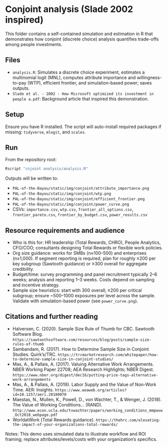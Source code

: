 # Conjoint analysis (Slade 2002 inspired)

This folder contains a self-contained simulation and estimation in R that demonstrates how conjoint (discrete choice) analysis quantifies trade-offs among people investments.

## Files
- `analysis.R`: Simulates a discrete choice experiment, estimates a multinomial logit (MNL), computes attribute importance and willingness-to-pay (WTP), efficient frontier, and simulation-based power; saves outputs.
- `Slade et al. - 2002 - How Microsoft optimized its investment in people a.pdf`: Background article that inspired this demonstration.

## Setup
Ensure you have R installed. The script will auto-install required packages if missing: `tidyverse`, `mlogit`, and `scales`.

## Run
From the repository root:

```sh
Rscript "cnjoint analysis/analysis.R"
```

Outputs will be written to:
- `PAL-of-the-Bayou/static/img/conjoint/attribute_importance.png`
- `PAL-of-the-Bayou/static/img/conjoint/wtp.png`
- `PAL-of-the-Bayou/static/img/conjoint/efficient_frontier.png`
- `PAL-of-the-Bayou/static/img/conjoint/power_curve.png`
- CSVs: `importance.csv`, `wtp.csv`, `frontier_all_options.csv`, `frontier_pareto.csv`, `frontier_by_budget.csv`, `power_results.csv`

## Resource requirements and audience
- Who is this for: HR leadership (Total Rewards, CHRO), People Analytics, CFO/COO; consultants designing Total Rewards or flexible work policies.
- Org size guidance: works for SMBs (n≈100–500) and enterprises (n≥1,000). If segment reporting is required, plan for roughly ≥200 per key subgroup (Sawtooth guidance) or ≥300 overall for aggregate credibility.
- Budget/time: survey programming and panel recruitment typically 2–6 weeks; analysis and reporting 1–3 weeks. Costs depend on sampling and incentive strategy.
- Sample size heuristics: start with 300 overall; ≥200 per critical subgroup; ensure ~500–1000 exposures per level across the sample. Validate with simulation-based power (see `power_curve.png`).

## Citations and further reading
- Halversen, C. (2020). Sample Size Rule of Thumb for CBC. Sawtooth Software Blog. `https://sawtoothsoftware.com/resources/blog/posts/sample-size-rules-of-thumb`
- Sambandam, R. (2017). How to Determine Sample Size in Conjoint Studies. Quirk’s/TRC. `https://trcmarketresearch.com/whitepaper/how-to-determine-sample-size-in-conjoint-studies/`
- Mas, A., & Pallais, A. (2017). Valuing Alternative Work Arrangements. NBER Working Paper 22708; AEA Research Highlights; NBER Digest. `https://www.nber.org/digest/dec16/putting-price-tags-alternative-work-arrangements`
- Mas, A., & Pallais, A. (2019). Labor Supply and the Value of Non-Work Time. AER: Insights. `https://www.aeaweb.org/articles?id=10.1257/aeri.20180070`
- Maestas, N., Mullen, K., Powell, D., von Wachter, T., & Wenger, J. (2018). The Value of Working Conditions… (RAND). `http://www.econ.ucla.edu/tvwachter/papers/working_conditions_mmpwvw_Oct2018_webpage.pdf`
- WorldatWork (Total Rewards guidance). `https://thehrc.com/elevating-the-impact-of-your-organizations-total-rewards/`

Notes: This demo uses simulated data to illustrate workflow and ROI framing; replace attributes/levels/costs with your organization’s specifics. 